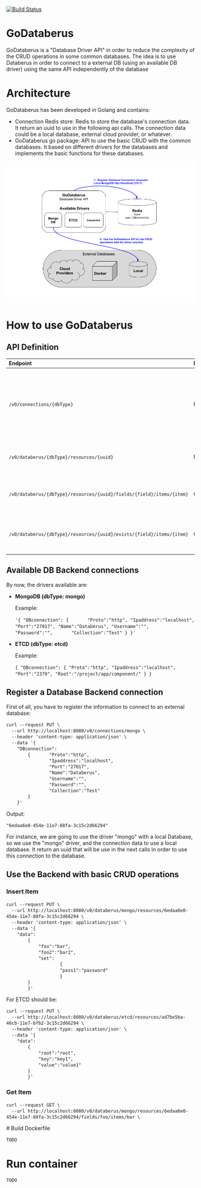[![Build Status](https://travis-ci.org/SwatLabs/GoDataberus.svg)](https://travis-ci.org/SwatLabs/GoDataberus)

# GoDataberus

GoDataberus is a "Database Driver API" in order to reduce the complexity of the CRUD operations in some common databases.
The idea is to use Databerus in order to connect to a external DB (using an available DB driver) using the same API independently of the database  

# Architecture

GoDataberus has been developed in Golang and contains:
 - Connection Redis store: Redis to store the database's connection data. It return an uuid to use in the following api calls. The connection data could be a local database, external cloud provider, or whatever.
 - GoDataberus go package: API to use the basic CRUD with the common databases. It based on different drivers for the databases and implements the basic functions for these databases.

![Image of architecture](architecture.png)

# How to use GoDataberus
## API Definition

| Endpoint     | Method     | Description |
| :------------- | :------------- | :------------- |
| ```/v0/connections/{dbType}``` | PUT | Register a new Database connection entry. Return uuid to use in the following calls to this database |
| ```/v0/databerus/{dbType}/resources/{uuid}``` | PUT | Insert an item in the database associated to the uuid |
| ```/v0/databerus/{dbType}/resources/{uuid}/fields/{field}/items/{item}``` | GET | Search for an item in the database associated to the uuid |
| ```/v0/databerus/{dbType}/resources/{uuid}/exists/{field}/items/{item}``` | GET | Return True if an item exists in the database associated to the uuid |

## Available DB Backend connections

By now, the drivers available are:
- **MongoDB (dbType: mongo)**

    Example:
    
    `'{
       	"DBconnection":
       		{		"Proto":"http",
       				"Ipaddress":"localhost",
       				"Port":"27017",
       				"Name":"Databerus",
       			    "Username":"",		
       			    "Password":"",		
       			    "Collection":"Test"
       	    }
       	}' `
- **ETCD (dbType: etcd)**
   
   Example:
   
   `{
    	"DBconnection":
    	{
    		"Proto":"http",
    		"Ipaddress":"localhost",
    		"Port":"2379",
    		"Root":"/project/app/component/"
    	}
    }`

## Register a Database Backend connection

First of all, you have to register the information to connect to an external database:

```
curl --request PUT \
  --url http://localhost:8080/v0/connections/mongo \
  --header 'content-type: application/json' \
  --data '{
  	"DBconnection":
  		{		"Proto":"http",
  				"Ipaddress":"localhost",
  				"Port":"27017",
  				"Name":"Databerus",
  			    "Username":"",		
  			    "Password":"",		
  			    "Collection":"Test"
  	    }
  	}' 
```

Output:

```
"6edaa6e0-454e-11e7-88fa-3c15c2d66294"
```  

For instance, we are going to use the driver "mongo" with a local Database, so we use the "mongo" driver,
and the connection data to use a local database. 
It return an uuid that will be use in the next calls in order to use this connection to the database.

## Use the Backend with basic CRUD operations

### Insert Item 
```
curl --request PUT \
  --url http://localhost:8080/v0/databerus/mongo/resources/6edaa6e0-454e-11e7-88fa-3c15c2d66294 \
  --header 'content-type: application/json' \
  --data '{
  	"data":
  		{
  			"foo":"bar",
  			"foo2":"bar2",		
  			"set":
  					{			
  					"pass1":"password"
  					}
  		}
  		}'
```

For ETCD should be:

``` 
curl --request PUT \
  --url http://localhost:8080/v0/databerus/etcd/resources/ad7be5ba-46cb-11e7-bfb2-3c15c2d66294 \
  --header 'content-type: application/json' \
  --data '{
  	"data":
  		{
  			"root":"root",
  			"key":"key1",
  			"value":"value1"
  		}
  		}'
```
### Get Item
```
curl --request GET \
  --url http://localhost:8080/v0/databerus/mongo/resources/6edaa6e0-454e-11e7-88fa-3c15c2d66294/fields/foo/items/bar \
```


# Build Dockerfile

```
TODO
```

# Run container

```
TODO
```

